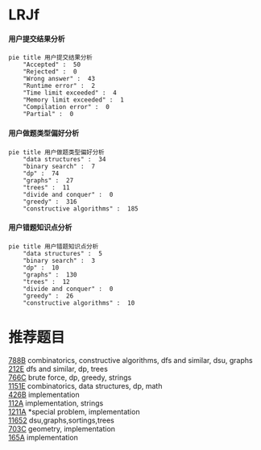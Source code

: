 # LRJf

<!-- tabs:start -->



#### **用户提交结果分析**

```mermaid
pie title 用户提交结果分析
    "Accepted" :  50
    "Rejected" :  0
    "Wrong answer" :  43
    "Runtime error" :  2
    "Time limit exceeded" :  4
    "Memory limit exceeded" :  1
    "Compilation error" :  0
    "Partial" :  0
```

#### **用户做题类型偏好分析**

```mermaid
pie title 用户做题类型偏好分析
    "data structures" :  34
    "binary search" :  7
    "dp" :  74
    "graphs" :  27
    "trees" :  11
    "divide and conquer" :  0
    "greedy" :  316
    "constructive algorithms" :  185
```
#### **用户错题知识点分析**

```mermaid
pie title 用户错题知识点分析
    "data structures" :  5
    "binary search" :  3
    "dp" :  10
    "graphs" :  130
    "trees" :  12
    "divide and conquer" :  0
    "greedy" :  26
    "constructive algorithms" :  10
```



<!-- tabs:end -->
# 推荐题目
[788B](https://codeforces.com/contest/788/problem/B)		combinatorics,
                        constructive algorithms,
                        dfs and similar,
                        dsu,
                        graphs		  
[212E](https://codeforces.com/contest/212/problem/E)		dfs and similar,
                        dp,
                        trees		  
[766C](https://codeforces.com/contest/766/problem/C)		brute force,
                        dp,
                        greedy,
                        strings		  
[1151E](https://codeforces.com/contest/1151/problem/E)		combinatorics,
                        data structures,
                        dp,
                        math		  
[426B](https://codeforces.com/contest/426/problem/B)		implementation		  
[112A](https://codeforces.com/contest/112/problem/A)		implementation,
                        strings		  
[1211A](https://codeforces.com/contest/1211/problem/A)		*special problem,
                        implementation		  
[11652](https://codeforces.com/contest/1165/problem/2)		dsu,graphs,sortings,trees		  
[703C](https://codeforces.com/contest/703/problem/C)		geometry,
                        implementation		  
[165A](https://codeforces.com/contest/165/problem/A)		implementation		  
